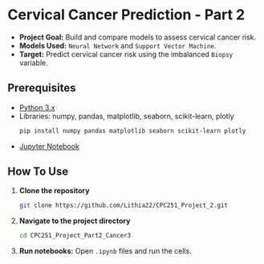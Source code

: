 # Cervical Cancer Prediction - Part 2

- **Project Goal:** Build and compare models to assess cervical cancer risk.
- **Models Used:** `Neural Network` and `Support Vector Machine`.
- **Target:** Predict cervical cancer risk using the imbalanced `Biopsy` variable.

## Prerequisites

- [Python 3.x](https://www.python.org/downloads/)
- Libraries: numpy, pandas, matplotlib, seaborn, scikit-learn, plotly
  ```bash
  pip install numpy pandas matplotlib seaborn scikit-learn plotly
  ```
- [Jupyter Notebook](https://jupyter.org/install)

## How To Use

1. **Clone the repository**
   
   ```bash
   git clone https://github.com/Lithia22/CPC251_Project_2.git
   ```
   
2. **Navigate to the project directory**
   
   ```bash 
   cd CPC251_Project_Part2_Cancer3
   ```
   
3. **Run notebooks:** Open `.ipynb` files and run the cells.

